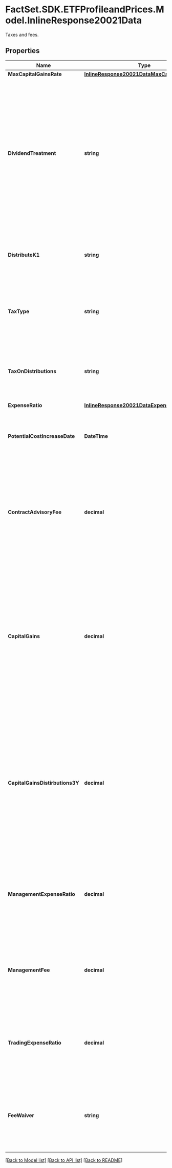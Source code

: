 # FactSet.SDK.ETFProfileandPrices.Model.InlineResponse20021Data
Taxes and fees.

## Properties

Name | Type | Description | Notes
------------ | ------------- | ------------- | -------------
**MaxCapitalGainsRate** | [**InlineResponse20021DataMaxCapitalGainsRate**](InlineResponse20021DataMaxCapitalGainsRate.md) |  | [optional] 
**DividendTreatment** | **string** | Describes whether dividend income received by the ETP is distributed to ETP shareholders or capitalised (reinvested) into the ETP, text and standardized value available. This data is available for all the Canada and Europe regions. | [optional] 
**DistributeK1** | **string** | Flags ETPs that distribute K-1 tax forms. This data is available for the US regions. | [optional] 
**TaxType** | **string** | Type of the tax applicable on the distribution. This data is available for the US regions. | [optional] 
**TaxOnDistributions** | **string** | Tax treatment of the ETP&#39;s regular distributions. This data is available for the US regions. | [optional] 
**ExpenseRatio** | [**InlineResponse20021DataExpenseRatio**](InlineResponse20021DataExpenseRatio.md) |  | [optional] 
**PotentialCostIncreaseDate** | **DateTime** | Expiration date of any fee waivers. This data is available for the US and Canada regions. | [optional] 
**ContractAdvisoryFee** | **decimal** | The advisors fee excluding any additional costs or fees; A subset of the total expense ratio. This data is available for the Canada regions. | [optional] 
**CapitalGains** | **decimal** | Realized capital gains or losses reported on the ETP&#39;s most recent annual or semi-annual report. Gains must generally be paid out as a distribution at year-end, while losses can be banked to offset future gains. This data is available only for the US regions. | [optional] 
**CapitalGainsDistirbutions3Y** | **decimal** | The average annual capital gains paid out to shareholders over the past 3 calendar years, measured as a percent of net asset value (NAV) on the final trading day of each previous year. This data is available for the US region only. | [optional] 
**ManagementExpenseRatio** | **decimal** | Total net annual cost associated with holding the ETP, expressed as a percentage.  This data is available for the Canada regions. | [optional] 
**ManagementFee** | **decimal** | Annual fee collected by fund manager, expressed as a percentage. This data is available for the Canada region. | [optional] 
**TradingExpenseRatio** | **decimal** | Estimated annual costs associated with trading the underlying holdings. This data is available for the Canada region. | [optional] 
**FeeWaiver** | **string** | A reduction in annual ETP expenses, expressed as a percentage. This data is available for the Canada region. | [optional] 

[[Back to Model list]](../README.md#documentation-for-models) [[Back to API list]](../README.md#documentation-for-api-endpoints) [[Back to README]](../README.md)

